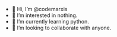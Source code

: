 - 👋 Hi, I’m @codemarxis
- 👀 I’m interested in nothing.
- 🌱 I’m currently learning python.
- 💞️ I’m looking to collaborate with anyone.
<!---
codemarxis/codemarxis is a ✨ special ✨ repository because its `README.md` (this file) appears on your GitHub profile.
You can click the Preview link to take a look at your changes.
--->
